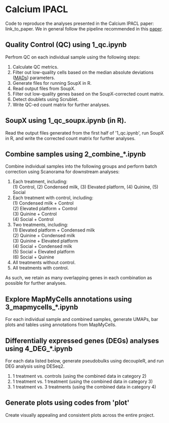 # Calcium IPACL

Code to reproduce the analyses presented in the Calcium IPACL paper: link_to_paper. We in general follow the pipeline recommended in this [paper](https://doi.org/10.1038/s41576-023-00586-w).

## Quality Control (QC) using 1_qc.ipynb

Perfrom QC on each individual sample using the following steps:
1. Calculate QC metrics.
2. Filter out low-quality cells based on the median absolute deviations ([MADs](https://doi.org/10.1186/s13059-020-02136-7)) parameters.
3. Generate files for running SoupX in R.
4. Read output files from SoupX.
5. Filter out low-quality genes based on the SoupX-corrected count matrix.
6. Detect doublets using Scrublet.
7. Write QC-ed count matrix for further analyses.


## SoupX using 1_qc_soupx.ipynb (in R).

Read the output files generated from the first half of '1_qc.ipynb', run SoupX in R, and write the corrected count matrix for further analyses.


## Combine samples using 2_combine_*.ipynb

Combine individual samples into the following groups and perform batch correction using Scanorama for downstream analyses:
1. Each treatment, including:<br>
   (1) Control, (2) Condensed milk, (3) Elevated platform, (4) Quinine, (5) Social
2. Each treatment with control, including:<br>
   (1) Condensed milk + Control<br>
   (2) Elevated platform + Control<br>
   (3) Quinine + Control<br>
   (4) Social + Control
3. Two treatments, including:<br>
   (1) Elevated platform + Condensed milk<br>
   (2) Quinine + Condensed milk<br>
   (3) Quinine + Elevated platform<br>
   (4) Social + Condensed milk<br>
   (5) Social + Elevated platform<br>
   (6) Social + Quinine
4. All treatments without control.
5. All treatments with control.

As such, we retain as many overlapping genes in each combination as possible for further analyses.


## Explore MapMyCells annotations using 3_mapmycells_*.ipynb

For each individual sample and combined samples, generate UMAPs, bar plots and tables using annotations from MapMyCells. 


## Differentially expressed genes (DEGs) analyses using 4_DEG_*.ipynb

For each data listed below, generate pseudobulks using decoupleR, and run DEG analysis using DESeq2.
1. 1 treatment vs. controls (using the combined data in category 2)
2. 1 treatment vs. 1 treatment (using the combined data in category 3)
3. 1 treatment vs. 3 treatments (using the combined data in category 4)


## Generate plots using codes from 'plot'

Create visually appealing and consistent plots across the entire project.


